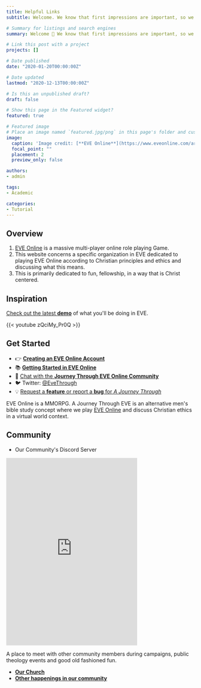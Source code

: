 ```yaml
---
title: Helpful Links 
subtitle: Welcome. We know that first impressions are important, so we've populated your new site with some initial content to help you get familiar with everything in no time.

# Summary for listings and search engines
summary: Welcome 👋 We know that first impressions are important, so we've populated your new site with some initial content to help you get familiar with everything in no time.

# Link this post with a project
projects: []

# Date published
date: "2020-01-20T00:00:00Z"

# Date updated
lastmod: "2020-12-13T00:00:00Z"

# Is this an unpublished draft?
draft: false

# Show this page in the Featured widget?
featured: true

# Featured image
# Place an image named `featured.jpg/png` in this page's folder and customize its options here.
image:
  caption: 'Image credit: [**EVE Online**](https://www.eveonline.com/article/pmmbof/patch-notes-for-february-2019-release)'
  focal_point: ""
  placement: 2
  preview_only: false

authors:
- admin

tags:
- Academic

categories:
- Tutorial
---
```


## Overview

1. [EVE Online](https://www.eveonline.com/?utm_source=google&utm_medium=cpc&utm_campaign=ohm_plt:search_sem:brand_tg:ssa_cntr:ww_lan:eng&utm_term=cid-9858850046,agi-101078381180,adi-431278215806,tid-kwd-300515583728,dev-c,reg-9022871&gclid=CjwKCAiA_9r_BRBZEiwAHZ_v136-Bzhd11Go-Xmemo6ytJPdHJbaBk_zVZM_x6-eJk9EeOl5vHCUJRoC-mYQAvD_BwE) is a massive multi-player online role playing Game. 
2. This website concerns a specific organization in EVE dedicated to playing EVE Online according to Christian principles and ethics and discussing what this means. 
3. This is primarily dedicated to fun, fellowship, in a way that is Christ centered. 

## Inspiration

[Check out the latest **demo**](https://www.youtube.com/watch?v=zQciMy_Pr0Q) of what you'll be doing in EVE.


{{< youtube zQciMy_Pr0Q >}}

## Get Started

- 👉 [**Creating an EVE Online Account**](https://www.eveonline.com/?utm_source=google&utm_medium=cpc&utm_campaign=ohm_plt:search_sem:brand_tg:ssa_cntr:ww_lan:eng&utm_term=cid-9858850046,agi-101078381180,adi-431278215806,tid-kwd-300515583728,dev-c,reg-9022871&gclid=CjwKCAiA_9r_BRBZEiwAHZ_v136-Bzhd11Go-Xmemo6ytJPdHJbaBk_zVZM_x6-eJk9EeOl5vHCUJRoC-mYQAvD_BwE)
- 📚 [**Getting Started in EVE Online**](https://wiki.eveuniversity.org/Getting_Started_in_EVE_Online)
- 💬 [Chat with the **Journey Through EVE Online Community**](https://discord.gg/wzjzGdRg)
- 🐦 Twitter: [@EveThrough](https://twitter.com/EveThrough)
- 💡 [Request a **feature** or report a **bug** for _A Journey Through_](https://github.com/redapemusic35/A-Journey-Through-Eve/issues)

EVE Online is a MMORPG. A Journey Through EVE is an alternative men's bible study concept where we play [EVE Online](https://www.eveonline.com/?utm_source=google&utm_medium=cpc&utm_campaign=ohm_plt:search_sem:brand_tg:ssa_cntr:ww_lan:eng&utm_term=cid-9858850046,agi-101078381180,adi-431278215806,tid-kwd-300515583728,dev-c,reg-9022871&gclid=CjwKCAiA_9r_BRBZEiwAHZ_v136-Bzhd11Go-Xmemo6ytJPdHJbaBk_zVZM_x6-eJk9EeOl5vHCUJRoC-mYQAvD_BwE) and discuss Christian ethics in a virtual world context.

## Community

* Our Community's Discord Server

<iframe src="https://discord.com/widget?id=796232728014094376&theme=dark" width="350" height="500" allowtransparency="true" frameborder="0" sandbox="allow-popups allow-popups-to-escape-sandbox allow-same-origin allow-scripts"></iframe>

A place to meet with other community members during campaigns, public theology events and good old fashioned fun.

* [**Our Church**](https://www.thejourney.org/welcome-to-the-journey-tower-grove)
* [**Other happenings in our community**](https://www.thejourney.org/connect)


